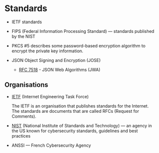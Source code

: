 # Standards

* IETF standards

* FIPS (Federal Information Processing Standard) — standards published by the NIST
 
* PKCS #5 describes some password-based encryption algorithm to encrypt the private key information.

* JSON Object Signing and Encryption (JOSE)
  * [RFC 7518](https://datatracker.ietf.org/doc/html/rfc7518) - JSON Web Algorithms (JWA)

## Organisations

* [IETF](https://www.ietf.org/) (Internet Engineering Task Force)

  The IETF is an organisation that publishes standards for the Internet. The standards are documents that are called RFCs (Request for Comments).
  
* [NIST](https://en.wikipedia.org/wiki/National_Institute_of_Standards_and_Technology) (National Institute of Standards and Technology) — an agency in the US known for cybersecurity standards, guidelines and best practices

* ANSSI — French Cybersecurity Agency
